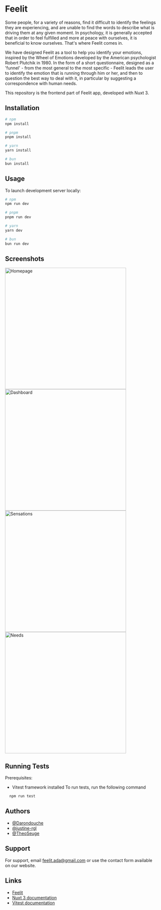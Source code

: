 # Feelit

Some people, for a variety of reasons, find it difficult to identify the feelings they are experiencing, and are unable to find the words to describe what is driving them at any given moment. In psychology, it is generally accepted that in order to feel fulfilled and more at peace with ourselves, it is beneficial to know ourselves. That's where Feelit comes in. 

We have designed Feelit as a tool to help you identify your emotions, inspired by the Wheel of Emotions developed by the American psychologist Robert Plutchik in 1980. In the form of a short questionnaire, designed as a 'funnel' - from the most general to the most specific - Feelit leads the user to identify the emotion that is running through him or her, and then to question the best way to deal with it, in particular by suggesting a correspondence with human needs. 

This repository is the frontend part of Feelit app, developed with Nuxt 3.


## Installation


```bash
# npm
npm install

# pnpm
pnpm install

# yarn
yarn install

# bun
bun install
```
    
## Usage

To launch development server locally:

```bash
# npm
npm run dev

# pnpm
pnpm run dev

# yarn
yarn dev

# bun
bun run dev
```

## Screenshots

<img src="https://github.com/FeelitApp/Feelit-Front/assets/115532914/389ea11b-7f1a-4845-b25e-6feb88fbcc4b" alt="Homepage" width="400"/>
<img src="https://github.com/FeelitApp/Feelit-Front/assets/115532914/10ed4aa6-8b6d-4d77-afa6-ea4d32678eca" alt="Dashboard" width="400"/>
<img src="https://github.com/FeelitApp/Feelit-Front/assets/115532914/375c6a2f-801c-4cc8-9165-f7950f8fefae" alt="Sensations" width="400"/>
<img src="https://github.com/FeelitApp/Feelit-Front/assets/115532914/aee46678-15dc-48c7-a7c5-c62a9b742472" alt="Needs" width="400"/>


## Running Tests

Prerequisites:
- Vitest framework installed
To run tests, run the following command

```bash
  npm run test
```


## Authors

- [@Darondouche](https://github.com/Darondouche)
- [@justine-rgl](https://github.com/justine-rgl)
- [@TheoSeuge](https://github.com/TheoSeuge)


## Support

For support, email feelit.ada@gmail.com or use the contact form available on our website.


## Links

- [Feelit](https://feelit-app.com/)
- [Nuxt 3 documentation](https://nuxt.com/docs/getting-started/introduction)
- [Vitest documentation](https://vitest.dev/guide/)
